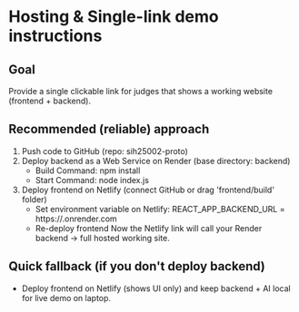 # Hosting & Single-link demo instructions

## Goal
Provide a single clickable link for judges that shows a working website (frontend + backend).

## Recommended (reliable) approach
1. Push code to GitHub (repo: sih25002-proto)
2. Deploy backend as a Web Service on Render (base directory: backend)
   - Build Command: npm install
   - Start Command: node index.js
3. Deploy frontend on Netlify (connect GitHub or drag 'frontend/build' folder)
   - Set environment variable on Netlify: REACT_APP_BACKEND_URL = https://<your-backend>.onrender.com
   - Re-deploy frontend
Now the Netlify link will call your Render backend -> full hosted working site.

## Quick fallback (if you don't deploy backend)
- Deploy frontend on Netlify (shows UI only) and keep backend + AI local for live demo on laptop.
